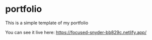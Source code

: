 # portfolio

This is a simple template of my portfolio

You can see it live here:
https://focused-snyder-bb829c.netlify.app/
